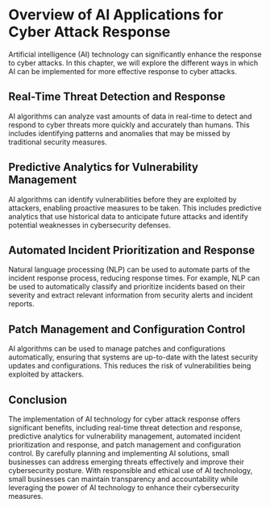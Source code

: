 Overview of AI Applications for Cyber Attack Response
==============================================================================================================================

Artificial intelligence (AI) technology can significantly enhance the response to cyber attacks. In this chapter, we will explore the different ways in which AI can be implemented for more effective response to cyber attacks.

Real-Time Threat Detection and Response
---------------------------------------

AI algorithms can analyze vast amounts of data in real-time to detect and respond to cyber threats more quickly and accurately than humans. This includes identifying patterns and anomalies that may be missed by traditional security measures.

Predictive Analytics for Vulnerability Management
-------------------------------------------------

AI algorithms can identify vulnerabilities before they are exploited by attackers, enabling proactive measures to be taken. This includes predictive analytics that use historical data to anticipate future attacks and identify potential weaknesses in cybersecurity defenses.

Automated Incident Prioritization and Response
----------------------------------------------

Natural language processing (NLP) can be used to automate parts of the incident response process, reducing response times. For example, NLP can be used to automatically classify and prioritize incidents based on their severity and extract relevant information from security alerts and incident reports.

Patch Management and Configuration Control
------------------------------------------

AI algorithms can be used to manage patches and configurations automatically, ensuring that systems are up-to-date with the latest security updates and configurations. This reduces the risk of vulnerabilities being exploited by attackers.

Conclusion
----------

The implementation of AI technology for cyber attack response offers significant benefits, including real-time threat detection and response, predictive analytics for vulnerability management, automated incident prioritization and response, and patch management and configuration control. By carefully planning and implementing AI solutions, small businesses can address emerging threats effectively and improve their cybersecurity posture. With responsible and ethical use of AI technology, small businesses can maintain transparency and accountability while leveraging the power of AI technology to enhance their cybersecurity measures.
